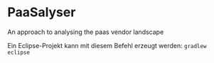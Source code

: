 # PaaSalyser
An approach to analysing the paas vendor landscape

Ein Eclipse-Projekt kann mit diesem Befehl erzeugt werden: `gradlew eclipse`
